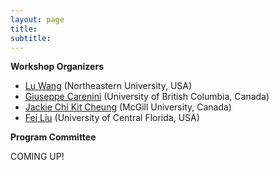 ```yaml
---
layout: page
title: 
subtitle:
---
```



**Workshop Organizers**

* [Lu Wang](http://www.ccs.neu.edu/home/luwang/) (Northeastern University, USA)
* [Giuseppe Carenini](http://www.cs.ubc.ca/~carenini/) (University of British Columbia, Canada)
* [Jackie Chi Kit Cheung](http://cs.mcgill.ca/~jcheung/) (McGill University, Canada)
* [Fei Liu](http://www.cs.ucf.edu/~feiliu/) (University of Central Florida, USA)



**Program Committee**

COMING UP!
